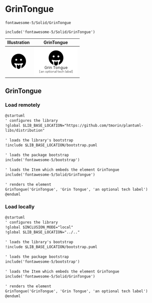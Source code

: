 # GrinTongue


```text
fontawesome-5/Solid/GrinTongue
```

```text
include('fontawesome-5/Solid/GrinTongue')
```



| Illustration | GrinTongue |
| :---: | :---: |
| ![illustration for Illustration](../../fontawesome-5/Solid/GrinTongue.png) | ![illustration for GrinTongue](../../fontawesome-5/Solid/GrinTongue.Local.png) |




## GrinTongue

### Load remotely
```plantuml
@startuml
' configures the library
!global $LIB_BASE_LOCATION="https://github.com/tmorin/plantuml-libs/distribution"

' loads the library's bootstrap
!include $LIB_BASE_LOCATION/bootstrap.puml

' loads the package bootstrap
include('fontawesome-5/bootstrap')

' loads the Item which embeds the element GrinTongue
include('fontawesome-5/Solid/GrinTongue')

' renders the element
GrinTongue('GrinTongue', 'Grin Tongue', 'an optional tech label')
@enduml
```

### Load locally
```plantuml
@startuml
' configures the library
!global $INCLUSION_MODE="local"
!global $LIB_BASE_LOCATION="../.."

' loads the library's bootstrap
!include $LIB_BASE_LOCATION/bootstrap.puml

' loads the package bootstrap
include('fontawesome-5/bootstrap')

' loads the Item which embeds the element GrinTongue
include('fontawesome-5/Solid/GrinTongue')

' renders the element
GrinTongue('GrinTongue', 'Grin Tongue', 'an optional tech label')
@enduml
```

